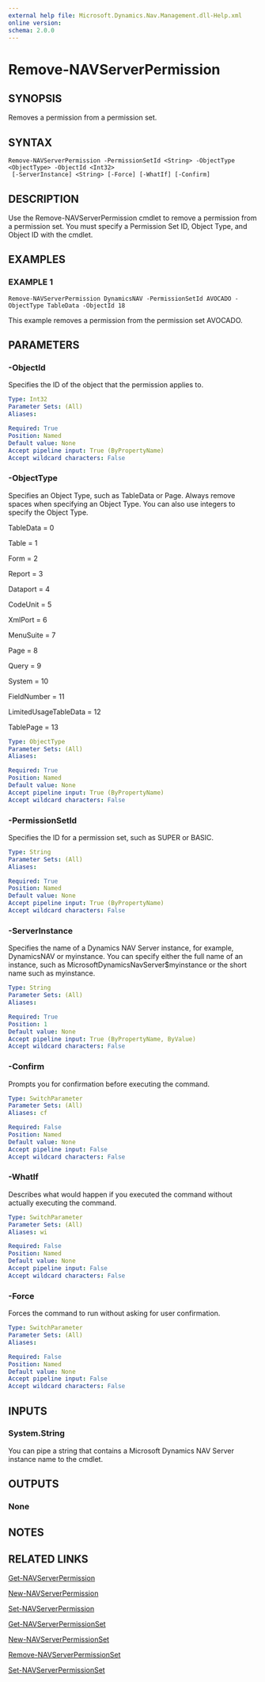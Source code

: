 ```yaml
---
external help file: Microsoft.Dynamics.Nav.Management.dll-Help.xml
online version:
schema: 2.0.0
---
```


# Remove-NAVServerPermission

## SYNOPSIS
Removes a permission from a permission set.

## SYNTAX

```
Remove-NAVServerPermission -PermissionSetId <String> -ObjectType <ObjectType> -ObjectId <Int32>
 [-ServerInstance] <String> [-Force] [-WhatIf] [-Confirm]
```

## DESCRIPTION
Use the Remove-NAVServerPermission cmdlet to remove a permission from a permission set.
You must specify a Permission Set ID, Object Type, and Object ID with the cmdlet.

## EXAMPLES

### EXAMPLE 1
```
Remove-NAVServerPermission DynamicsNAV -PermissionSetId AVOCADO -ObjectType TableData -ObjectId 18
```

This example removes a permission from the permission set AVOCADO.

## PARAMETERS

### -ObjectId
Specifies the ID of the object that the permission applies to.

```yaml
Type: Int32
Parameter Sets: (All)
Aliases:

Required: True
Position: Named
Default value: None
Accept pipeline input: True (ByPropertyName)
Accept wildcard characters: False
```

### -ObjectType
Specifies an Object Type, such as TableData or Page.
Always remove spaces when specifying an Object Type.
You can also use integers to specify the Object Type.

TableData = 0

Table = 1

Form = 2

Report = 3

Dataport = 4

CodeUnit = 5

XmlPort = 6

MenuSuite = 7

Page = 8

Query = 9

System = 10

FieldNumber = 11

LimitedUsageTableData = 12

TablePage = 13

```yaml
Type: ObjectType
Parameter Sets: (All)
Aliases:

Required: True
Position: Named
Default value: None
Accept pipeline input: True (ByPropertyName)
Accept wildcard characters: False
```

### -PermissionSetId
Specifies the ID for a permission set, such as SUPER or BASIC.

```yaml
Type: String
Parameter Sets: (All)
Aliases:

Required: True
Position: Named
Default value: None
Accept pipeline input: True (ByPropertyName)
Accept wildcard characters: False
```

### -ServerInstance
Specifies the name of a Dynamics NAV Server instance, for example, DynamicsNAV or myinstance.
You can specify either the full name of an instance, such as MicrosoftDynamicsNavServer$myinstance or the short name such as myinstance.

```yaml
Type: String
Parameter Sets: (All)
Aliases:

Required: True
Position: 1
Default value: None
Accept pipeline input: True (ByPropertyName, ByValue)
Accept wildcard characters: False
```

### -Confirm
Prompts you for confirmation before executing the command.

```yaml
Type: SwitchParameter
Parameter Sets: (All)
Aliases: cf

Required: False
Position: Named
Default value: None
Accept pipeline input: False
Accept wildcard characters: False
```

### -WhatIf
Describes what would happen if you executed the command without actually executing the command.

```yaml
Type: SwitchParameter
Parameter Sets: (All)
Aliases: wi

Required: False
Position: Named
Default value: None
Accept pipeline input: False
Accept wildcard characters: False
```

### -Force
Forces the command to run without asking for user confirmation.

```yaml
Type: SwitchParameter
Parameter Sets: (All)
Aliases:

Required: False
Position: Named
Default value: None
Accept pipeline input: False
Accept wildcard characters: False
```

## INPUTS

### System.String
You can pipe a string that contains a Microsoft Dynamics NAV Server instance name to the cmdlet.

## OUTPUTS

### None

## NOTES
## RELATED LINKS
[Get-NAVServerPermission](Get-NAVServerPermission.md)  

[New-NAVServerPermission](New-NAVServerPermission.md)  

[Set-NAVServerPermission](Set-NAVServerPermission.md)  

[Get-NAVServerPermissionSet](Get-NAVServerPermissionSet.md)  

[New-NAVServerPermissionSet](New-NAVServerPermissionSet.md)  

[Remove-NAVServerPermissionSet](Remove-NAVServerPermissionSet.md)  

[Set-NAVServerPermissionSet](Set-NAVServerPermissionSet.md)  
